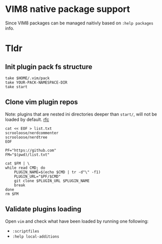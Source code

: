 # VIM8 native package support

Since VIM8 packages can be managed naitivly based on `:help packages` info.
# Tldr

## Init plugin pack fs structure
```
take $HOME/.vim/pack
take YOUR-PACK-NAMESPACE-DIR
take start
```
## Clone vim plugin repos

Note: plugins that are nested ini directories  deeper than `start/`, will not be loaded by default. [rfc](/rfc)

```
cat << EOF > list.txt
scrooloose/nerdcommenter
scrooloose/nerdtree
EOF

PF="https://github.com"
FM="$(pwd)/list.txt"

cat $FM | \
while read CMD; do
    PLUGIN_NAME=$(echo $CMD | tr -d"\" -f1)
    PLUGIN_URL="$PF/$CMD"
    git clone $PLUGIN_URL $PLUGIN_NAME
    break
done
rm $FM
```

## Validate plugins loading

Open `vim` and check what have been loaded by running one following:
* `:scriptfiles`
* `:help local-additions`
